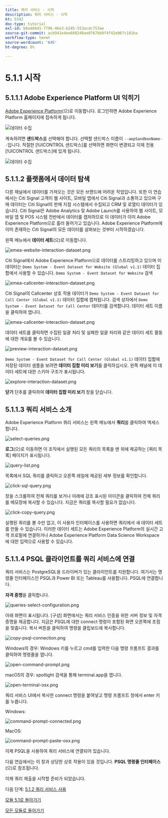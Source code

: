 ```yaml
---
title: 쿼리 서비스 - 시작
description: 쿼리 서비스 - 시작
kt: 5342
doc-type: tutorial
exl-id: b8a404d1-7796-46e3-b245-553acdc753ae
source-git-commit: acb941e4ee668248ae0767bb9f4f42e067c181ba
workflow-type: tm+mt
source-wordcount: '645'
ht-degree: 0%

---
```


# 5.1.1 시작

## 5.1.1.1 Adobe Experience Platform UI 익히기

[Adobe Experience Platform](https://experience.adobe.com/platform)(으)로 이동합니다. 로그인하면 Adobe Experience Platform 홈페이지에 접속하게 됩니다.

![데이터 수집](./../../../modules/datacollection/module1.2/images/home.png)

계속하려면 **샌드박스**&#x200B;를 선택해야 합니다. 선택할 샌드박스 이름이 ``--aepSandboxName--``입니다. 적절한 [!UICONTROL 샌드박스]를 선택하면 화면이 변경되고 이제 전용 [!UICONTROL 샌드박스]에 있게 됩니다.

![데이터 수집](./../../../modules/datacollection/module1.2/images/sb1.png)


## 5.1.1.2 플랫폼에서 데이터 탐색

다른 채널에서 데이터를 가져오는 것은 모든 브랜드에 어려운 작업입니다. 또한 이 연습에서는 Citi Signal 고객이 웹 사이트, 모바일 앱에서 Citi Signal과 소통하고 있으며 구매 데이터는 Citi Signal의 판매 지점 시스템에서 수집되고 CRM 및 로열티 데이터가 있습니다. Citi Signal은 Adobe Analytics 및 Adobe Launch를 사용하여 웹 사이트, 모바일 앱 및 POS 시스템 전반에서 데이터를 캡처하므로 이 데이터가 이미 Adobe Experience Platform으로 흘러 들어가고 있습니다. Adobe Experience Platform에 이미 존재하는 Citi Signal의 모든 데이터를 살펴보는 것부터 시작하겠습니다.

왼쪽 메뉴에서 **데이터 세트**(으)로 이동합니다.

![emea-website-interaction-dataset.png](./images/emea-website-interaction-dataset.png)

Citi Signal에서 Adobe Experience Platform으로 데이터를 스트리밍하고 있으며 이 데이터는 `Demo System - Event Dataset for Website (Global v1.1)` 데이터 집합에서 사용할 수 있습니다. `Demo System - Event Dataset for Website` 검색

![emea-callcenter-interaction-dataset.png](./images/emea-website-interaction-dataset1.png)

Citi Signal의 Callcenter 상호 작용 데이터가 `Demo System - Event Dataset for Call Center (Global v1.1)` 데이터 집합에 캡처됩니다. 검색 상자에서 `Demo System - Event Dataset for Call Center` 데이터를 검색합니다. 데이터 세트 이름을 클릭하여 엽니다.

![emea-callcenter-interaction-dataset.png](./images/emea-callcenter-interaction-dataset.png)

데이터 세트를 클릭하면 수집된 일괄 처리 및 실패한 일괄 처리와 같은 데이터 세트 활동에 대한 개요를 볼 수 있습니다.

![preview-interaction-dataset.png](./images/preview-interaction-dataset.png)

`Demo System - Event Dataset for Call Center (Global v1.1)` 데이터 집합에 저장된 데이터 샘플을 보려면 **데이터 집합 미리 보기**&#x200B;를 클릭하십시오. 왼쪽 패널에 이 데이터 세트에 대한 스키마 구조가 표시됩니다.

![explore-interaction-dataset.png](./images/explore-interaction-dataset.png)

**닫기** 단추를 클릭하여 **데이터 집합 미리 보기** 창을 닫습니다.

## 5.1.1.3 쿼리 서비스 소개

Adobe Experience Platform 쿼리 서비스는 왼쪽 메뉴에서 **쿼리**&#x200B;를 클릭하여 액세스합니다.

![select-queries.png](./images/select-queries.png)

**로그**(으)로 이동하면 이 조직에서 실행된 모든 쿼리의 목록을 맨 위에 제공하는 [쿼리 목록] 페이지가 표시됩니다.

![query-list.png](./images/query-list.png)

목록에서 SQL 쿼리를 클릭하고 오른쪽 레일에 제공된 세부 정보를 확인합니다.

![click-sql-query.png](./images/click-sql-query.png)

창을 스크롤하여 전체 쿼리를 보거나 아래에 강조 표시된 아이콘을 클릭하여 전체 쿼리를 메모장에 복사할 수 있습니다. 지금은 쿼리를 복사할 필요가 없습니다.

![click-copy-query.png](./images/click-copy-query.png)

실행된 쿼리를 볼 수만 없고, 이 사용자 인터페이스를 사용하면 쿼리에서 새 데이터 세트를 만들 수 있습니다. 이러한 데이터 세트는 Adobe Experience Platform의 실시간 고객 프로필에 연결하거나 Adobe Experience Platform Data Science Workspace에 대한 입력으로 사용할 수 있습니다.

## 5.1.1.4 PSQL 클라이언트를 쿼리 서비스에 연결

쿼리 서비스는 PostgreSQL용 드라이버가 있는 클라이언트를 지원합니다. 여기서는 명령줄 인터페이스인 PSQL과 Power BI 또는 Tableau를 사용합니다. PSQL에 연결합니다.

**자격 증명**&#x200B;을 클릭합니다.

![queries-select-configuration.png](./images/queries-select-configuration.png)

아래 화면이 표시됩니다. [구성] 화면에서는 쿼리 서비스 인증을 위한 서버 정보 및 자격 증명을 제공합니다. 지금은 PSQL에 대한 connect 명령이 포함된 화면 오른쪽에 초점을 맞춥니다. 복사 버튼을 클릭하여 명령을 클립보드에 복사합니다.

![copy-psql-connection.png](./images/copy-psql-connection.png)

Windows의 경우: Windows 키를 누르고 cmd를 입력한 다음 명령 프롬프트 결과를 클릭하여 명령줄을 엽니다.

![open-command-prompt.png](./images/open-command-prompt.png)

macOS의 경우: spotlight 검색을 통해 terminal.app을 엽니다.

![open-terminal-osx.png](./images/open-terminal-osx.png)

쿼리 서비스 UI에서 복사한 connect 명령을 붙여넣고 명령 프롬프트 창에서 enter 키를 누릅니다.

Windows:

![command-prompt-connected.png](./images/command-prompt-connected.png)

MacOS:

![command-prompt-paste-osx.png](./images/command-prompt-paste-osx.png)

이제 PSQL을 사용하여 쿼리 서비스에 연결되어 있습니다.

다음 연습에서는 이 창과 상당한 상호 작용이 있을 것입니다. **PSQL 명령줄 인터페이스**(으)로 참조됩니다.

이제 쿼리 제출을 시작할 준비가 되었습니다.

다음 단계: [5.1.2 쿼리 서비스 사용](./ex2.md)

[모듈 5.1로 돌아가기](./query-service.md)

[모든 모듈로 돌아가기](../../../overview.md)
